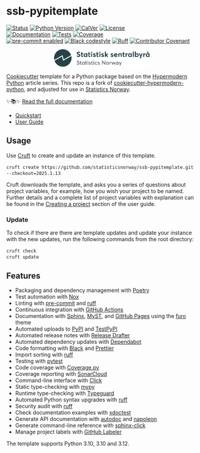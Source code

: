 # ssb-pypitemplate

<!-- badges-begin -->

[![Status][status badge]][status badge]
[![Python Version][python version badge]][github page]
[![CalVer][calver badge]][calver]
[![License][license badge]][license]<br>
[![Documentation][ghpages badge]][ghpages page]
[![Tests][github actions badge]][github actions page]
[![Coverage][sonarcov badge]][sonar page]<br>
[![pre-commit enabled][pre-commit badge]][pre-commit project]
[![Black codestyle][black badge]][black project]
[![Ruff][ruff badge]][ruff project]
[![Contributor Covenant][contributor covenant badge]][code of conduct]

[black badge]: https://img.shields.io/badge/code%20style-black-000000.svg
[black project]: https://github.com/psf/black
[ruff badge]: https://img.shields.io/endpoint?url=https://raw.githubusercontent.com/astral-sh/ruff/main/assets/badge/v2.json
[ruff project]: https://github.com/astral-sh/ruff
[calver badge]: https://img.shields.io/badge/calver-YYYY.MM.DD-22bfda.svg
[calver]: https://calver.org/
[code of conduct]: https://github.com/statisticsnorway/ssb-pypitemplate/blob/main/CODE_OF_CONDUCT.md
[sonarcov badge]: https://sonarcloud.io/api/project_badges/measure?project=statisticsnorway_ssb-pypitemplate-instance&metric=coverage
[sonar page]: https://sonarcloud.io/summary/overall?id=statisticsnorway_ssb-pypitemplate-instance
[contributor covenant badge]: https://img.shields.io/badge/Contributor%20Covenant-2.1-4baaaa.svg
[github actions badge]: https://github.com/statisticsnorway/ssb-pypitemplate/workflows/Tests/badge.svg
[github actions page]: https://github.com/statisticsnorway/ssb-pypitemplate/actions?workflow=Tests
[github page]: https://github.com/statisticsnorway/ssb-pypitemplate
[license badge]: https://img.shields.io/github/license/statisticsnorway/ssb-pypitemplate
[license]: https://opensource.org/license/mit/
[pre-commit badge]: https://img.shields.io/badge/pre--commit-enabled-brightgreen?logo=pre-commit&logoColor=white
[pre-commit project]: https://pre-commit.com/
[python version badge]: https://img.shields.io/pypi/pyversions/ssb-pypitemplate-instance
[ghpages badge]: https://github.com/statisticsnorway/ssb-pypitemplate/actions/workflows/docs.yml/badge.svg
[ghpages page]: https://statisticsnorway.github.io/ssb-pypitemplate/
[status badge]: https://badgen.net/badge/status/stable/4bc51d

<!-- badges-end -->

<p align="center"><img alt="logo" src="docs/_static/ssb_logo.svg" width="50%" /></p>

[Cookiecutter] template for a Python package based on the
[Hypermodern Python] article series.
This repo is a fork of [cookiecutter-hypermodern-python], and adjusted for use
in [Statistics Norway].

✨📚✨ [Read the full documentation][ghpages page]

- [Quickstart]
- [User Guide]

[cookiecutter]: https://github.com/cookiecutter/cookiecutter
[hypermodern python]: https://medium.com/@cjolowicz/hypermodern-python-d44485d9d769
[cookiecutter-hypermodern-python]: https://github.com/cjolowicz/cookiecutter-hypermodern-python.git
[statistics norway]: https://www.ssb.no/en
[quickstart]: https://statisticsnorway.github.io/ssb-pypitemplate/quickstart.html
[user guide]: https://statisticsnorway.github.io/ssb-pypitemplate/guide.html

## Usage

Use [Cruft] to create and update an instance of this template.

```console
cruft create https://github.com/statisticsnorway/ssb-pypitemplate.git --checkout=2025.1.13
```

Cruft downloads the template, and asks you a series of questions about project variables,
for example, how you wish your project to be named. Further details and a complete list of
project variables with explanation can be found in the [Creating a project] section of the
user guide.

[creating a project]: https://statisticsnorway.github.io/ssb-pypitemplate/guide.html#creating-a-project

### Update

To check if there are there are template updates and update your instance with
the new updates, run the following commands from the root directory:

```console
cruft check
cruft update
```

## Features

<!-- features-begin -->

- Packaging and dependency management with [Poetry]
- Test automation with [Nox]
- Linting with [pre-commit] and [ruff]
- Continuous integration with [GitHub Actions]
- Documentation with [Sphinx], [MyST], and [GitHub Pages] using the [furo] theme
- Automated uploads to [PyPI] and [TestPyPI]
- Automated release notes with [Release Drafter]
- Automated dependency updates with [Dependabot]
- Code formatting with [Black] and [Prettier]
- Import sorting with [ruff]
- Testing with [pytest]
- Code coverage with [Coverage.py]
- Coverage reporting with [SonarCloud]
- Command-line interface with [Click]
- Static type-checking with [mypy]
- Runtime type-checking with [Typeguard]
- Automated Python syntax upgrades with [ruff]
- Security audit with [ruff]
- Check documentation examples with [xdoctest]
- Generate API documentation with [autodoc] and [napoleon]
- Generate command-line reference with [sphinx-click]
- Manage project labels with [GitHub Labeler]

The template supports Python 3.10, 3.10 and 3.12.

[autodoc]: https://www.sphinx-doc.org/en/master/usage/extensions/autodoc.html
[black]: https://github.com/psf/black
[click]: https://click.palletsprojects.com/
[coverage.py]: https://coverage.readthedocs.io/
[cruft]: https://cruft.github.io/cruft/
[dependabot]: https://github.com/dependabot/dependabot-core
[furo]: https://pradyunsg.me/furo/
[github actions]: https://github.com/features/actions
[github labeler]: https://github.com/marketplace/actions/github-labeler
[github pages]: https://pages.github.com/
[isort]: https://pycqa.github.io/isort/
[mypy]: https://mypy-lang.org/
[myst]: https://myst-parser.readthedocs.io/
[napoleon]: https://www.sphinx-doc.org/en/master/usage/extensions/napoleon.html
[nox]: https://nox.thea.codes/
[poetry]: https://python-poetry.org/
[pre-commit]: https://pre-commit.com/
[prettier]: https://prettier.io/
[pypi]: https://pypi.org/
[pytest]: https://docs.pytest.org/en/latest/
[release drafter]: https://github.com/release-drafter/release-drafter
[ruff]: https://beta.ruff.rs
[sonarcloud]: https://www.sonarsource.com/products/sonarcloud/
[sphinx]: http://www.sphinx-doc.org/
[sphinx-click]: https://sphinx-click.readthedocs.io/
[testpypi]: https://test.pypi.org/
[typeguard]: https://github.com/agronholm/typeguard
[xdoctest]: https://github.com/Erotemic/xdoctest

<!-- features-end -->
